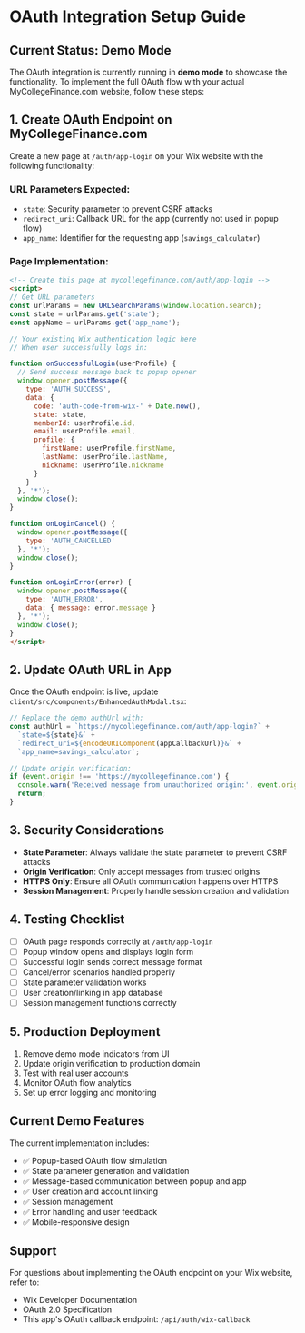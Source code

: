 # OAuth Integration Setup Guide

## Current Status: Demo Mode

The OAuth integration is currently running in **demo mode** to showcase the functionality. To implement the full OAuth flow with your actual MyCollegeFinance.com website, follow these steps:

## 1. Create OAuth Endpoint on MyCollegeFinance.com

Create a new page at `/auth/app-login` on your Wix website with the following functionality:

### URL Parameters Expected:
- `state`: Security parameter to prevent CSRF attacks
- `redirect_uri`: Callback URL for the app (currently not used in popup flow)
- `app_name`: Identifier for the requesting app (`savings_calculator`)

### Page Implementation:
```html
<!-- Create this page at mycollegefinance.com/auth/app-login -->
<script>
// Get URL parameters
const urlParams = new URLSearchParams(window.location.search);
const state = urlParams.get('state');
const appName = urlParams.get('app_name');

// Your existing Wix authentication logic here
// When user successfully logs in:

function onSuccessfulLogin(userProfile) {
  // Send success message back to popup opener
  window.opener.postMessage({
    type: 'AUTH_SUCCESS',
    data: {
      code: 'auth-code-from-wix-' + Date.now(),
      state: state,
      memberId: userProfile.id,
      email: userProfile.email,
      profile: {
        firstName: userProfile.firstName,
        lastName: userProfile.lastName,
        nickname: userProfile.nickname
      }
    }
  }, '*');
  window.close();
}

function onLoginCancel() {
  window.opener.postMessage({
    type: 'AUTH_CANCELLED'
  }, '*');
  window.close();
}

function onLoginError(error) {
  window.opener.postMessage({
    type: 'AUTH_ERROR',
    data: { message: error.message }
  }, '*');
  window.close();
}
</script>
```

## 2. Update OAuth URL in App

Once the OAuth endpoint is live, update `client/src/components/EnhancedAuthModal.tsx`:

```typescript
// Replace the demo authUrl with:
const authUrl = `https://mycollegefinance.com/auth/app-login?` +
  `state=${state}&` +
  `redirect_uri=${encodeURIComponent(appCallbackUrl)}&` +
  `app_name=savings_calculator`;

// Update origin verification:
if (event.origin !== 'https://mycollegefinance.com') {
  console.warn('Received message from unauthorized origin:', event.origin);
  return;
}
```

## 3. Security Considerations

- **State Parameter**: Always validate the state parameter to prevent CSRF attacks
- **Origin Verification**: Only accept messages from trusted origins
- **HTTPS Only**: Ensure all OAuth communication happens over HTTPS
- **Session Management**: Properly handle session creation and validation

## 4. Testing Checklist

- [ ] OAuth page responds correctly at `/auth/app-login`
- [ ] Popup window opens and displays login form
- [ ] Successful login sends correct message format
- [ ] Cancel/error scenarios handled properly
- [ ] State parameter validation works
- [ ] User creation/linking in app database
- [ ] Session management functions correctly

## 5. Production Deployment

1. Remove demo mode indicators from UI
2. Update origin verification to production domain
3. Test with real user accounts
4. Monitor OAuth flow analytics
5. Set up error logging and monitoring

## Current Demo Features

The current implementation includes:
- ✅ Popup-based OAuth flow simulation
- ✅ State parameter generation and validation
- ✅ Message-based communication between popup and app
- ✅ User creation and account linking
- ✅ Session management
- ✅ Error handling and user feedback
- ✅ Mobile-responsive design

## Support

For questions about implementing the OAuth endpoint on your Wix website, refer to:
- Wix Developer Documentation
- OAuth 2.0 Specification
- This app's OAuth callback endpoint: `/api/auth/wix-callback`
